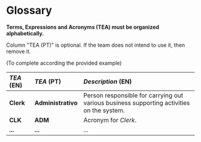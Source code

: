 # Glossary

**Terms, Expressions and Acronyms (TEA) must be organized alphabetically.**

Column "TEA (PT)" is optional. If the team does not intend to use it, then remove it.

(To complete according the provided example)

| **_TEA_** (EN)  | **_TEA_** (PT) | **_Description_** (EN)                                           |                                       
|:------------------------|:-----------------|:--------------------------------------------|
| **Clerk** | **Administrativo** | Person responsible for carrying out various business supporting activities on the system. |
| **CLK** | **ADM** | Acronym for _Clerk_.|
| **...** | **...** | ...|








